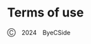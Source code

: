 # Terms of use




































































































Ⓒ　2024　ByeCSide